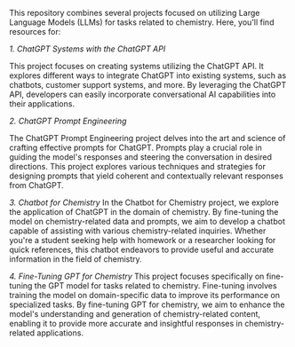 This repository combines several projects focused on utilizing Large Language Models (LLMs) for tasks related to chemistry. Here, you'll find resources for:

*1. ChatGPT Systems with the ChatGPT API*

This project focuses on creating systems utilizing the ChatGPT API. It explores different ways to integrate ChatGPT into existing systems, such as chatbots, customer support systems, and more. By leveraging the ChatGPT API, developers can easily incorporate conversational AI capabilities into their applications.

*2. ChatGPT Prompt Engineering*

The ChatGPT Prompt Engineering project delves into the art and science of crafting effective prompts for ChatGPT. Prompts play a crucial role in guiding the model's responses and steering the conversation in desired directions. This project explores various techniques and strategies for designing prompts that yield coherent and contextually relevant responses from ChatGPT.

*3. Chatbot for Chemistry*
In the Chatbot for Chemistry project, we explore the application of ChatGPT in the domain of chemistry. By fine-tuning the model on chemistry-related data and prompts, we aim to develop a chatbot capable of assisting with various chemistry-related inquiries. Whether you're a student seeking help with homework or a researcher looking for quick references, this chatbot endeavors to provide useful and accurate information in the field of chemistry.

*4. Fine-Tuning GPT for Chemistry*
This project focuses specifically on fine-tuning the GPT model for tasks related to chemistry. Fine-tuning involves training the model on domain-specific data to improve its performance on specialized tasks. By fine-tuning GPT for chemistry, we aim to enhance the model's understanding and generation of chemistry-related content, enabling it to provide more accurate and insightful responses in chemistry-related applications.
